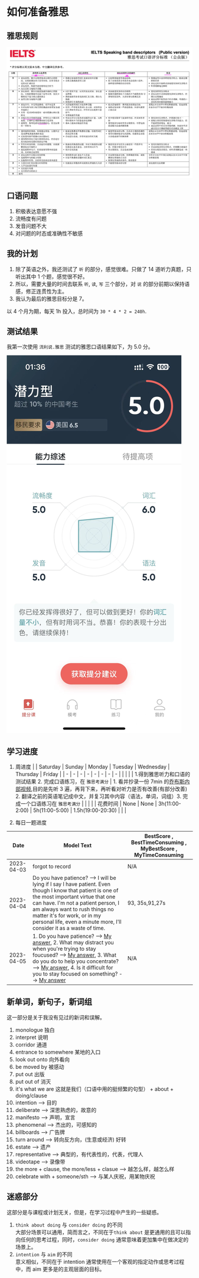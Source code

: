 # 如何准备雅思

## 雅思规则

![day1-IELTS](../../../../images/english/04IELTS_exam/day1-IELTS.jpeg)

## 口语问题

1. 积极表达意愿不强
2. 流畅度有问题
3. 发音问题不大
4. 对问题的时态或准确性不敏感

## 我的计划

1. 除了英语之外，我还测试了 `听` 的部分，感觉很难。只做了 14 道听力真题，只听出其中 1 个题，感觉很不好。  
2. 所以，需要大量的时间去联系 `听`, `读`, `写` 三个部分，对 `说` 的部分前期以保持语感，修正连贯性为主。  
3. 我认为最后的雅思目标分是 7。

以 4 个月为期，每天 1h 投入，总时间为 `30 * 4 * 2 = 240h`.

## 测试结果

我第一次使用 `流利说.雅思` 测试的雅思口语结果如下，为 5.0 分。

![day1_oral_english_result_2023_04_04](../../../../images/english/04IELTS_exam/day1_oral_english_result_2023_04_04.jpeg)

## 学习进度

1. 周进度
| | Saturday | Sunday | Monday | Tuesday | Wednesday | Thursday | Friday |
| - | - | - | - | - | - | - | - |
| | | | 1.得到雅思听力和口语的测试结果 2. 完成口语练习，在 `雅思考满分` | 1. 看并抄录一份 7min 的[乔布斯内部视频](https://www.bilibili.com/video/BV1Rt411U7Ve),目的是先听 3 遍，再背下来，再听看对听力是否有改善(有部分改善) 2. 翻译之前的英语笔记成中文，并复习其中内容（语法，单词，词组）3. 完成一个口语练习在 `雅思考满分` | | | |
| 花费时间 | None | None | 3h(11:00-2:00) | 5h(11:00-5:00) | 1.5h(19:00-20:30) | | |

2. 每日一题进度

| Date | Model Text | BestScore , BestTimeConsuming , MyBestScore , MyTimeConsuming |
| - | - | - |
| 2023-04-03| forgot to record | N/A |
| 2023-04-04| Do you have patience? --> I will be lying if I say I have patient. Even though I know that patient is one of the most important virtue that one can have. I'm not a patient person, I am always want to rush things no matter it's for work, or in my personal life, even a minute more, I'll consider it as a waste of time. | 93, 35s,91,27s |
| 2023-04-05| 1. Do you have patience? --> [My answer](https://ielts.kmf.com/speaking/wechat/speakinfo?exam_unique=168069586533056514&by_name=%25E5%25AD%25A6%25E5%2591%2598vQStk1), 2. What may distract you when you're trying to stay foucused? --> [My answer](https://ielts.kmf.com/speaking/wechat/speakinfo?exam_unique=168069625066321730&by_name=%25E5%25AD%25A6%25E5%2591%2598vQStk1), 3. What do you do to help you concentrate? --> [My answer](https://ielts.kmf.com/speaking/wechat/speakinfo?exam_unique=168069661875421160&by_name=%25E5%25AD%25A6%25E5%2591%2598vQStk1), 4. Is it difficult for you to stay focused on something? --> [My answer](https://ielts.kmf.com/speaking/wechat/speakinfo?exam_unique=168069700793308542&by_name=%25E5%25AD%25A6%25E5%2591%2598vQStk1) | N/A |

## 新单词，新句子，新词组

这一部分是关于我没有见过的新词和误解。

1. monologue 独白
2. interpret 说明
3. corridor 通道
4. entrance to somewhere 某地的入口
5. look out onto 向外看向
6. be moved by 被感动
7. put out 出版
8. put out of 消灭
9. it's what we are 这就是我们（口语中用的挺频繁的句型） + about + doing/clause
10. intention --> 目的
11. deliberate --> 深思熟虑的，故意的
12. manifesto --> 声明，宣言
13. phenomenal --> 杰出的，可感知的
14. billboards --> 广告牌
15. turn around --> 转向反方向，(生意或经济) 好转
16. estate --> 遗产
17. representative --> 典型的，有代表性的，代表，代理人
18. videotape --> 录像带
19. the more + clause, the more/less + clasue --> 越怎么样，越怎么样
20. celebrate with + someone/sth --> 与某人庆祝，用某物庆祝

## 迷惑部分

这部分是与课程或计划无关，但是，在学习过程中产生的一些疑惑。

1. `think about doing` 与 `consider doing` 的不同  
大部分场景可以通用，简而言之，不同在于`think about` 是更通用的且可以指向任何的思考过程，同时，`consider doing` 通常意味着更加集中在做决定的场景上。
2. `intention` 与 `aim` 的不同  
意义相似，不同在于 intention 通常使用在一个客观的指定动作或思考过程中，而 aim 更多是的主观层面的目标。
